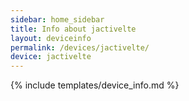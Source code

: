```yaml
---
sidebar: home_sidebar
title: Info about jactivelte
layout: deviceinfo
permalink: /devices/jactivelte/
device: jactivelte
---
```

{% include templates/device_info.md %}
